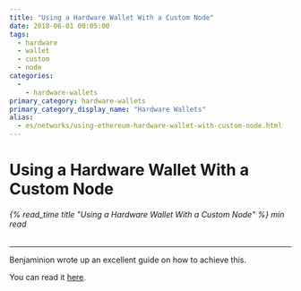 ```yaml
---
title: "Using a Hardware Wallet With a Custom Node"
date: 2018-06-01 00:05:00
tags:
  - hardware
  - wallet
  - custom
  - node
categories:
  - 
    - hardware-wallets
primary_category: hardware-wallets
primary_category_display_name: "Hardware Wallets"
alias:
  - es/networks/using-ethereum-hardware-wallet-with-custom-node.html
---
```


# **Using a Hardware Wallet With a Custom Node**

###### {% read_time title "Using a Hardware Wallet With a Custom Node" %} min read

* * *

Benjaminion wrote up an excellent guide on how to achieve this.

You can read it [here](https://github.com/benjaminion/eth-parity-qnap/wiki/Connecting-to-MyEtherWallet).
